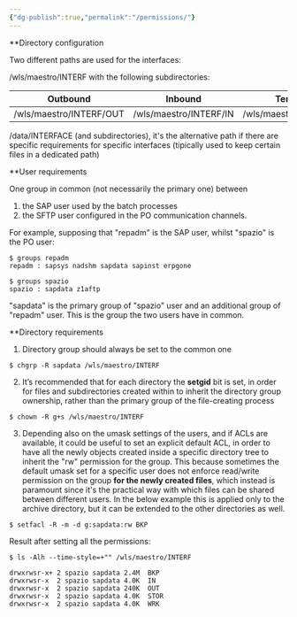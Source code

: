 ```yaml
---
{"dg-publish":true,"permalink":"/permissions/"}
---
```



**Directory configuration

Two different paths are used for the interfaces:

/wls/maestro/INTERF with the following subdirectories:

| Outbound                | Inbound                | Temporary               | Archive |
| ----------------------- | ---------------------- | ----------------------- | ------- |
| /wls/maestro/INTERF/OUT | /wls/maestro/INTERF/IN | /wls/maestro/INTERF/WRK |/wls/maestro/INTERF/BKP         |

/data/INTERFACE (and subdirectories), it's the alternative path if there are specific requirements for specific interfaces (tipically used to keep certain files in a dedicated path)


**User requirements

One group in common (not necessarily the primary one) between 
1. the SAP user used by the batch processes
2. the SFTP user configured in the PO communication channels.

For example, supposing that "repadm" is the SAP user, whilst "spazio" is the PO user:

```shell
$ groups repadm
repadm : sapsys nadshm sapdata sapinst erpgone
```

```shell
$ groups spazio
spazio : sapdata z1aftp
```

"sapdata" is the primary group of "spazio" user and an additional group of "repadm" user. This is the group the two users have in common.
  
  
**Directory requirements


1. Directory group should always be set to the common one

```shell
$ chgrp -R sapdata /wls/maestro/INTERF
```

2. It’s recommended that for each directory the **setgid** bit is set, in order for files and subdirectories created within to inherit the directory group ownership, rather than the primary group of the file-creating process

```shell
$ chown -R g+s /wls/maestro/INTERF
```

3. Depending also on the umask settings of the users, and if ACLs are available, it could be useful to set an explicit default ACL, in order to have all the newly objects created inside a specific directory tree to inherit the "rw" permission for the group. This because sometimes the default umask set for a specific user does not enforce read/write permission on the group **for the newly created files**, which instead is paramount since it's the practical way with which files can be shared between different users. In the below example this is applied only to the archive directory, but it can be extended to the other directories as well.

```shell
$ setfacl -R -m -d g:sapdata:rw BKP
```

Result after setting all the permissions:

```shell
$ ls -Alh --time-style=+"" /wls/maestro/INTERF

drwxrwsr-x+ 2 spazio sapdata 2.4M  BKP
drwxrwsr-x  2 spazio sapdata 4.0K  IN
drwxrwsr-x  2 spazio sapdata 240K  OUT
drwxrwsr-x  2 spazio sapdata 4.0K  STOR
drwxrwsr-x  2 spazio sapdata 4.0K  WRK
```

